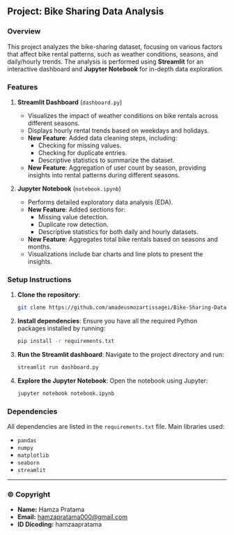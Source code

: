 

## Project: Bike Sharing Data Analysis

### Overview
This project analyzes the bike-sharing dataset, focusing on various factors that affect bike rental patterns, such as weather conditions, seasons, and daily/hourly trends. The analysis is performed using **Streamlit** for an interactive dashboard and **Jupyter Notebook** for in-depth data exploration.

### Features
1. **Streamlit Dashboard** (`dashboard.py`)
   - Visualizes the impact of weather conditions on bike rentals across different seasons.
   - Displays hourly rental trends based on weekdays and holidays.
   - **New Feature**: Added data cleaning steps, including:
     - Checking for missing values.
     - Checking for duplicate entries.
     - Descriptive statistics to summarize the dataset.
   - **New Feature**: Aggregation of user count by season, providing insights into rental patterns during different seasons.

2. **Jupyter Notebook** (`notebook.ipynb`)
   - Performs detailed exploratory data analysis (EDA).
   - **New Feature**: Added sections for:
     - Missing value detection.
     - Duplicate row detection.
     - Descriptive statistics for both daily and hourly datasets.
   - **New Feature**: Aggregates total bike rentals based on seasons and months.
   - Visualizations include bar charts and line plots to present the insights.

### Setup Instructions

1. **Clone the repository**:
   ```bash
   git clone https://github.com/amadeusmozartissagei/Bike-Sharing-Data-Analysis.git
   ```

2. **Install dependencies**:
   Ensure you have all the required Python packages installed by running:
   ```bash
   pip install -r requirements.txt
   ```

3. **Run the Streamlit dashboard**:
   Navigate to the project directory and run:
   ```bash
   streamlit run dashboard.py
   ```

4. **Explore the Jupyter Notebook**:
   Open the notebook using Jupyter:
   ```bash
   jupyter notebook notebook.ipynb
   ```

### Dependencies
All dependencies are listed in the `requirements.txt` file. Main libraries used:
- `pandas`
- `numpy`
- `matplotlib`
- `seaborn`
- `streamlit`


---

### © Copyright

- **Name:** Hamza Pratama
- **Email:** [hamzapratama000@gmail.com](mailto:hamzapratama000@gmail.com)
- **ID Dicoding:** hamzaapratama
